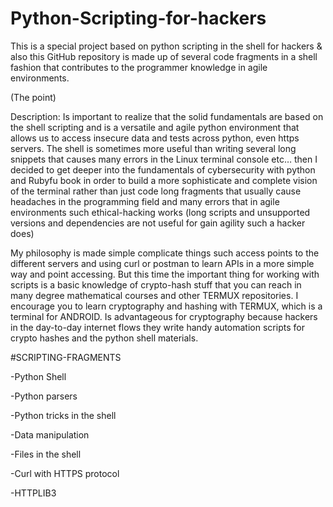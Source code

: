 # Python-Scripting-for-hackers
This is a special project based on python scripting in the shell for hackers
& also this GitHub repository is made up of several code fragments in a shell fashion that contributes to the programmer knowledge in agile environments.

(The point)

Description:
Is important to realize that the solid fundamentals are based on the shell scripting and is a versatile and agile python environment that allows us to access insecure data and tests across python, even https servers. The shell is sometimes more useful than writing several long snippets that causes many errors in the Linux terminal console etc… then I decided to get deeper into the fundamentals of cybersecurity with python and Rubyfu book in order to build a more sophisticate and complete vision of the terminal rather than just code long fragments that usually cause headaches in the programming field and many errors that in agile environments such ethical-hacking works (long scripts and unsupported versions and dependencies are not useful for gain agility such a hacker does) 

My philosophy is made simple complicate things such access points to the different servers and using curl or postman to learn APIs in a more simple way and point accessing. But this time the important thing for working with scripts is a basic knowledge of crypto-hash stuff that you can reach in many degree mathematical courses and other TERMUX repositories. I encourage you to learn cryptography and hashing with TERMUX, which is a terminal for ANDROID. Is advantageous for cryptography because hackers in the day-to-day internet flows they write handy automation scripts for crypto hashes and the python shell materials.

#SCRIPTING-FRAGMENTS

-Python Shell

-Python parsers

-Python tricks in the shell

-Data manipulation

-Files in the shell

-Curl with HTTPS protocol

-HTTPLIB3


